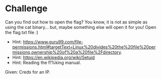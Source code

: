 # Challenge
Can you find out how to open the flag? You know, it is not as simple as using the cat binary... but, maybe something else will open it for you! Open the flag.txt file :)

- Hint: https://www.guru99.com/file-permissions.html#targetText=Linux%20divides%20the%20file%20permissions,ownership%20of%20a%20file%2Fdirectory.
- Hint: https://en.wikipedia.org/wiki/Setuid
- Hint: Reading the f!%king manual. 

Given: Creds for an IP.